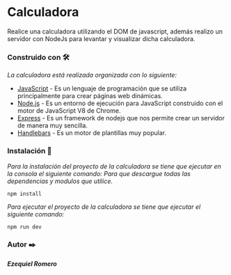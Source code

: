 # Calculadora

Realice una calculadora utilizando el DOM de javascript, además realizo un servidor con NodeJs para levantar y visualizar dicha calculadora.

### Construido con 🛠️
_La calculadora está realizada organizada con lo siguiente:_

* [JavaScript](https://developer.mozilla.org/es/docs/Web/JavaScript) - Es un lenguaje de programación que se utiliza principalmente para crear páginas web dinámicas.
* [Node.js](https://nodejs.org/es/) - Es un entorno de ejecución para JavaScript construido con el motor de JavaScript V8 de Chrome.
* [Express](https://expressjs.com/es/) - Es un framework de nodejs que nos permite crear un servidor de manera muy sencilla.
* [Handlebars](https://handlebarsjs.com/) - Es un motor de plantillas muy popular.

### Instalación 🔧

_Para la instalación del proyecto de la calculadora se tiene que ejecutar en la consola el siguiente comando: Para que descargue
todas las dependencias y modulos que utilice._ 
```
npm install
```

_Para ejecutar el proyecto de la calculadora se tiene que ejecutar el siguiente comando:_
```
npm run dev
```

### Autor ✒️

#### _Ezequiel Romero_
